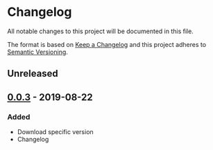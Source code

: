 # Changelog

All notable changes to this project will be documented in this file.

The format is based on [Keep a Changelog](http://keepachangelog.com/en/1.0.0/)
and this project adheres to [Semantic Versioning](http://semver.org/spec/v2.0.0.html).

## Unreleased

## [0.0.3] - 2019-08-22

### Added
- Download specific version
- Changelog

[0.0.3]: https://github.com/RMLio/fetch-rmlmapper-java-js/compare/v0.0.2...v0.0.3
